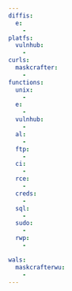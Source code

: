 ```yaml
---
diffis:
  e:
    -
platfs:
  vulnhub:
    -
curls:
  maskcrafter:
    -
functions:
  unix:
    -
  e:
    -
  vulnhub:
    -
  al:
    -
  ftp:
    -
  ci:
    -
  rce:
    -
  creds:
    -
  sql:
    -
  sudo:
    -
  rwp:
    -

wals:
  maskcrafterwu:
    -
---
```

